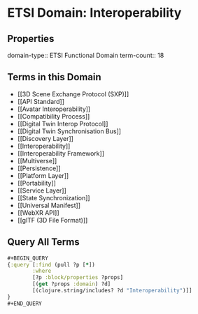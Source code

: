 # ETSI Domain: Interoperability

## Properties
domain-type:: ETSI Functional Domain
term-count:: 18

## Terms in this Domain

- [[3D Scene Exchange Protocol (SXP)]]
- [[API Standard]]
- [[Avatar Interoperability]]
- [[Compatibility Process]]
- [[Digital Twin Interop Protocol]]
- [[Digital Twin Synchronisation Bus]]
- [[Discovery Layer]]
- [[Interoperability]]
- [[Interoperability Framework]]
- [[Multiverse]]
- [[Persistence]]
- [[Platform Layer]]
- [[Portability]]
- [[Service Layer]]
- [[State Synchronization]]
- [[Universal Manifest]]
- [[WebXR API]]
- [[glTF (3D File Format)]]

## Query All Terms
```clojure
#+BEGIN_QUERY
{:query [:find (pull ?p [*])
        :where
        [?p :block/properties ?props]
        [(get ?props :domain) ?d]
        [(clojure.string/includes? ?d "Interoperability")]]
}
#+END_QUERY
```